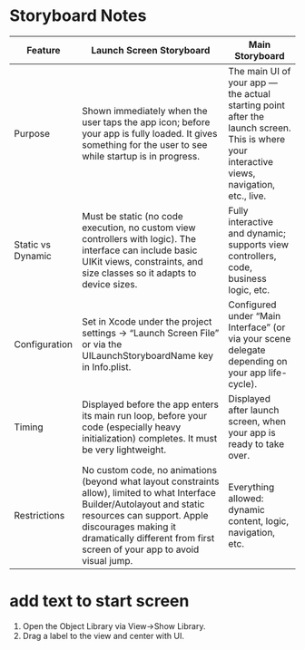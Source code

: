 #  Storyboard Notes




|Feature|Launch Screen Storyboard|Main Storyboard|
|-------|------------------------|---------------|
|Purpose|Shown immediately when the user taps the app icon; before your app is fully loaded. It gives something for the user to see while startup is in progress.| The main UI of your app — the actual starting point after the launch screen. This is where your interactive views, navigation, etc., live.|
|Static vs Dynamic|Must be static (no code execution, no custom view controllers with logic). The interface can include basic UIKit views, constraints, and size classes so it adapts to device sizes. |Fully interactive and dynamic; supports view controllers, code, business logic, etc.|
|Configuration|Set in Xcode under the project settings → “Launch Screen File” or via the UILaunchStoryboardName key in Info.plist. |Configured under “Main Interface” (or via your scene delegate depending on your app life-cycle).|
|Timing|Displayed before the app enters its main run loop, before your code (especially heavy initialization) completes. It must be very lightweight.| Displayed after launch screen, when your app is ready to take over.|
|Restrictions|No custom code, no animations (beyond what layout constraints allow), limited to what Interface Builder/Autolayout and static resources can support. Apple discourages making it dramatically different from first screen of your app to avoid visual jump.| Everything allowed: dynamic content, logic, navigation, etc.|


# add text to start screen

1. Open the Object Library via View->Show Library.
2. Drag a label to the view and center with UI.
